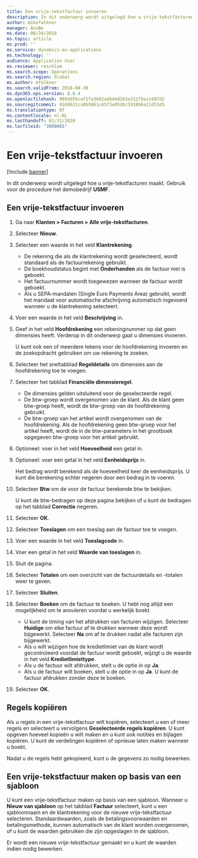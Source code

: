 ```yaml
---
title: Een vrije-tekstfactuur invoeren
description: In dit onderwerp wordt uitgelegd hoe u vrije-tekstfacturen maakt.
author: mikefalkner
manager: AnnBe
ms.date: 08/24/2018
ms.topic: article
ms.prod: ''
ms.service: dynamics-ax-applications
ms.technology: ''
audience: Application User
ms.reviewer: roschlom
ms.search.scope: Operations
ms.search.region: Global
ms.author: mfalkner
ms.search.validFrom: 2018-08-30
ms.dyn365.ops.version: 8.0.4
ms.openlocfilehash: 909dd5bcaf1fa3b82adb44d265e312f9acc607d2
ms.sourcegitcommit: 9168621ca9b5061c65f3e05dbc5918b6a11d53d5
ms.translationtype: HT
ms.contentlocale: nl-NL
ms.lasthandoff: 01/31/2020
ms.locfileid: "3000065"
---
```

# <a name="create-a-free-text-invoice"></a>Een vrije-tekstfactuur invoeren

[!include [banner](../includes/banner.md)]

In dit onderwerp wordt uitgelegd hoe u vrije-tekstfacturen maakt. Gebruik voor de procedure het demobedrijf **USMF**.

## <a name="create-a-free-text-invoice"></a>Een vrije-tekstfactuur invoeren

1. Ga naar **Klanten \> Facturen \> Alle vrije-tekstfacturen**.
2. Selecteer **Nieuw**.
3. Selecteer een waarde in het veld **Klantrekening**.

    * De rekening die als de klantrekening wordt geselecteerd, wordt standaard als de factuurrekening gebruikt.
    * De boekhoudstatus begint met **Onderhanden** als de factuur niet is geboekt.
    * Het factuurnummer wordt toegewezen wanneer de factuur wordt geboekt.
    * Als u SEPA-mandaten (Single Euro Payments Area) gebruikt, wordt het mandaat voor automatische afschrijving automatisch ingevoerd wanneer u de klantrekening selecteert.

4. Voer een waarde in het veld **Beschrijving** in.
5. Geef in het veld **Hoofdrekening** een rekeningnummer op dat geen dimensies heeft. Verderop in dit onderwerp gaat u dimensies invoeren.

    U kunt ook een of meerdere tekens voor de hoofdrekening invoeren en de zoekopdracht gebruiken om uw rekening te zoeken.

6. Selecteer het sneltabblad **Regeldetails** om dimensies aan de hoofdrekening toe te voegen.
7. Selecteer het tabblad **Financiële dimensieregel**.

    * De dimensies gelden uitsluitend voor de geselecteerde regel.
    * De btw-groep wordt overgenomen van de klant. Als de klant geen btw-groep heeft, wordt de btw-groep van de hoofdrekening gebruikt.
    * De btw-groep van het artikel wordt overgenomen van de hoofdrekening. Als de hoofdrekening geen btw-groep voor het artikel heeft, wordt de in de btw-parameters in het grootboek opgegeven btw-groep voor het artikel gebruikt.

8. Optioneel: voer in het veld **Hoeveelheid** een getal in.
9. Optioneel: voer een getal in het veld **Eenheidsprijs** in.

    Het bedrag wordt berekend als de hoeveelheid keer de eenheidsprijs. U kunt die berekening echter negeren door een bedrag in te voeren.

10. Selecteer **Btw** om de voor de factuur berekende btw te bekijken.

    U kunt de btw-bedragen op deze pagina bekijken of u kunt de bedragen op het tabblad **Correctie** negeren.

11. Selecteer **OK**.
12. Selecteer **Toeslagen** om een toeslag aan de factuur toe te voegen.
13. Voer een waarde in het veld **Toeslagcode** in.
14. Voer een getal in het veld **Waarde van toeslagen** in.
15. Sluit de pagina.
16. Selecteer **Totalen** om een overzicht van de factuurdetails en -totalen weer te geven.
17. Selecteer **Sluiten**.
18. Selecteer **Boeken** om de factuur te boeken. U hebt nog altijd een mogelijkheid om te annuleren voordat u werkelijk boekt.

    * U kunt de timing van het afdrukken van facturen wijzigen. Selecteer **Huidige** om elke factuur af te drukken wanneer deze wordt bijgewerkt. Selecteer **Na** om af te drukken nadat alle facturen zijn bijgewerkt.
    * Als u wilt wijzigen hoe de kredietlimiet van de klant wordt gecontroleerd voordat de factuur wordt geboekt, wijzigt u de waarde in het veld **Kredietlimiettype**.
    * Als u de factuur wilt afdrukken, stelt u de optie in op **Ja**.
    * Als u de factuur wilt boeken, stelt u de optie in op **Ja**. U kunt de factuur afdrukken zonder deze te boeken.

19. Selecteer **OK**.

## <a name="copy-lines"></a>Regels kopiëren
Als u regels in een vrije-tekstfactuur wilt kopiëren, selecteert u een of meer regels en selecteert u vervolgens **Geselecteerde regels kopiëren**. U kunt opgeven hoeveel kopieën u wilt maken en u kunt ook notities en bijlagen kopiëren. U kunt de verdelingen kopiëren of opnieuw laten maken wanneer u boekt.

Nadat u de regels hebt gekopieerd, kunt u de gegevens zo nodig bewerken.

## <a name="create-a-free-text-invoice-from-a-template"></a>Een vrije-tekstfactuur maken op basis van een sjabloon
U kunt een vrije-tekstfactuur maken op basis van een sjabloon. Wanneer u **Nieuw van sjabloon** op het tabblad **Factuur** selecteert, kunt u een sjabloonnaam en de klantrekening voor de nieuwe vrije-tekstfactuur selecteren. Standaardwaarden, zoals de betalingsvoorwaarden en betalingsmethode, kunnen automatisch van de klant worden overgenomen, of u kunt de waarden gebruiken die zijn opgeslagen in de sjabloon.

Er wordt een nieuwe vrije-tekstfactuur gemaakt en u kunt de waarden indien nodig bewerken.
